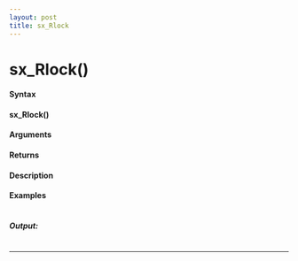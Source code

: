 ```yaml
---
layout: post
title: sx_Rlock
---
```


# sx_Rlock()


#### Syntax

#### sx_Rlock()

#### Arguments

#### Returns

#### Description

#### Examples

```

```

##### Output:

```

```

---